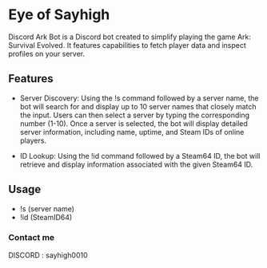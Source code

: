 # Eye of Sayhigh

Discord Ark Bot is a Discord bot created to simplify playing the game Ark: Survival Evolved. It features capabilities to fetch player data and inspect profiles on your server.

## Features

- Server Discovery: Using the !s command followed by a server name, the bot will search for and display up to 10 server names that closely match the input. Users can then select a server by typing the corresponding number (1-10). Once a server is selected, the bot will display detailed server information, including name, uptime, and Steam IDs of online players.

- ID Lookup: Using the !id command followed by a Steam64 ID, the bot will retrieve and display information associated with the given Steam64 ID.

## Usage

- !s (server name)
- !id (SteamID64)


### Contact me

DISCORD : sayhigh0010
 
